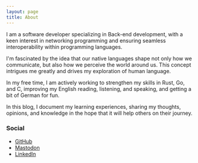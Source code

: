 ```yaml
---
layout: page
title: About
---
```


I am a software developer specializing in Back-end development, with a keen
interest in networking programming and ensuring seamless interoperability within
programming languages.

I'm fascinated by the idea that our native languages shape not only how we
communicate, but also how we perceive the world around us. This concept intrigues
me greatly and drives my exploration of human language.

In my free time, I am actively working to strengthen my skills in Rust, Go, and
C, improving my English reading, listening, and speaking, and getting a bit of
German for fun.

In this blog, I document my learning experiences, sharing my thoughts, opinions,
and knowledge in the hope that it will help others on their journey.

### Social

- [GitHub](https://github.com/henrybarreto)
- [Mastodon](https://mastodon.online/@henrybarreto)
- [LinkedIn](https://www.linkedin.com/in/henry-barreto)

